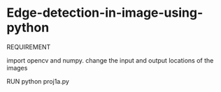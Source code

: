 # Edge-detection-in-image-using-python

REQUIREMENT

import opencv and numpy.
change the input and output locations of the images

RUN
python proj1a.py
